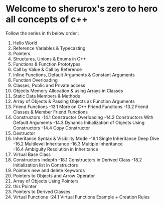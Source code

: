 # Welcome to sherurox's zero to hero all concepts of c++ 

Follow the series in th below order :

1.  Hello World
2.  Reference Variables & Typecasting
3.  Pointers
4.  Structures, Unions & Enums in C++
5.  Functions & Function Prototypes
6.  Call by Value & Call by Reference
7.  Inline Functions, Default Arguments & Constant Arguments
8.  Function Overloading
9.  Classes, Public and Private access
10. Objects Memory Allocation & using Arrays in Classes
11. Static Data Members & Methods
12. Array of Objects & Passing Objects as Function Arguments
13. Friend Functions
-13.1 More on C++ Friend Functions
-13.2 Friend Classes & Member Friend Functions
14. Constructors 
-14.1 Constructor Overloading
-14.2 Constructors With Default Arguments
-14.3 Dynamic Initialization of Objects Using Constructors
-14.4 Copy Constructor
15. Destructor
16. Inheritance Syntax & Visibility Mode
-16.1 Single Inheritance Deep Dive
-16.2 Multilevel Inheritance
-16.3 Multiple Inheritance    
-16.4 Ambiguity Resolution in Inheritance
17. Virtual Base Class
18. Constructors indepth
-18.1 Constructors in Derived Class
-18.2 Initialization list in Constructors
19. Pointers new and delete Keywords
20. Pointers to Objects and Arrow Operator
21. Array of Objects Using Pointers
22. this Pointer
23. Pointers to Derived Classes
24. Virtual Functions
-24.1 Virtual Functions Example + Creation Rules 
